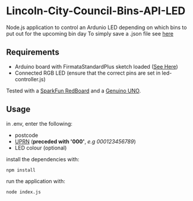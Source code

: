 # Lincoln-City-Council-Bins-API-LED
Node.js application to control an Ardunio LED depending on which bins to put out for the upcoming bin day
To simply save a .json file see [here](https://github.com/jsef77/Lincoln-City-Council-Bins-API/tree/main)

## Requirements

- Arduino board with FirmataStandardPlus sketch loaded ([See Here](https://github.com/rwaldron/johnny-five/wiki/Getting-Started#troubleshooting))
- Connected RGB LED (ensure that the correct pins are set in led-controller.js)

Tested with a [SparkFun RedBoard](https://www.sparkfun.com/products/13975) and a [Genuino UNO](https://uk.pi-supply.com/products/genuino-uno).

## Usage
in .env, enter the following:
- postcode
- [UPRN](https://www.findmyaddress.co.uk/search) (**preceded with '000'**, *e.g 000123456789*)
- LED colour (optional)

install the dependencies with:
```bash
npm install
```
run the application with:
```bash
node index.js
```
